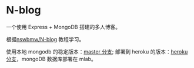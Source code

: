 # N-blog
一个使用 Express + MongoDB 搭建的多人博客。

根据[nswbmw/N-blog](https://github.com/nswbmw/N-blog) 教程学习。

使用本地 mongodb 的稳定版本：[master 分支](https://github.com/JxJayden/N-blog/tree/master);
部署到 heroku 的版本：[heroku 分支](https://github.com/JxJayden/N-blog/tree/heroku)，mongoDB 数据库部署在 mlab。

